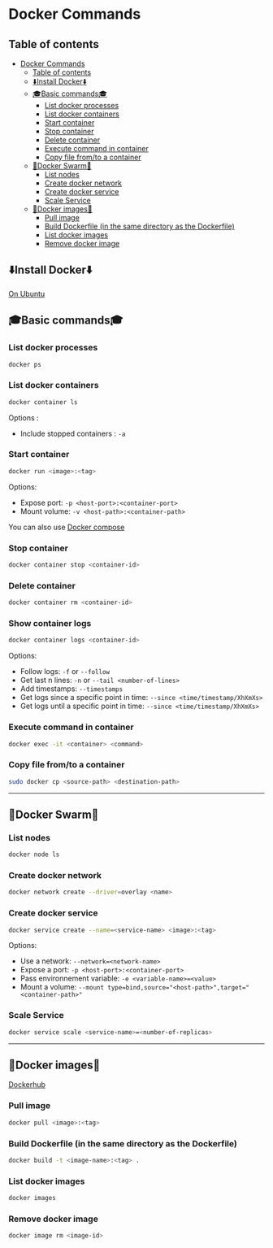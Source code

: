 # Docker Commands

## Table of contents

- [Docker Commands](#docker-commands)
  - [Table of contents](#table-of-contents)
  - [⬇️Install Docker⬇️](#️install-docker️)
  - [🎓Basic commands🎓](#basic-commands)
    - [List docker processes](#list-docker-processes)
    - [List docker containers](#list-docker-containers)
    - [Start container](#start-container)
    - [Stop container](#stop-container)
    - [Delete container](#delete-container)
    - [Execute command in container](#execute-command-in-container)
    - [Copy file from/to a container](#copy-file-fromto-a-container)
  - [🐝Docker Swarm🐝](#docker-swarm)
    - [List nodes](#list-nodes)
    - [Create docker network](#create-docker-network)
    - [Create docker service](#create-docker-service)
    - [Scale Service](#scale-service)
  - [📀Docker images📀](#docker-images)
    - [Pull image](#pull-image)
    - [Build Dockerfile (in the same directory as the Dockerfile)](#build-dockerfile-in-the-same-directory-as-the-dockerfile)
    - [List docker images](#list-docker-images)
    - [Remove docker image](#remove-docker-image)

## ⬇️Install Docker⬇️

[On Ubuntu](https://docs.docker.com/engine/install/ubuntu/ "https://docs.docker.com/engine/install/ubuntu/")

## 🎓Basic commands🎓

### List docker processes

```bash
docker ps
```

### List docker containers

```bash
docker container ls
```

Options :

- Include stopped containers : ``-a``

### Start container

```bash
docker run <image>:<tag>
```

Options:

- Expose port: ``-p <host-port>:<container-port>``
- Mount volume: ``-v <host-path>:<container-path>``

You can also use [Docker compose](Docker_Compose.md#docker-compose)

### Stop container

```bash
docker container stop <container-id>
```

### Delete container

```bash
docker container rm <container-id>
```

### Show container logs

```bash
docker container logs <container-id>
```

Options:

- Follow logs: `-f` or `--follow`
- Get last n lines: `-n` or `--tail <number-of-lines>`
- Add timestamps: `--timestamps`
- Get logs since a specific point in time: `--since <time/timestamp/XhXmXs>`
- Get logs until a specific point in time: `--since <time/timestamp/XhXmXs>`
### Execute command in container

``` bash
docker exec -it <container> <command>
```

### Copy file from/to a container

```bash
sudo docker cp <source-path> <destination-path>
```

---

## 🐝Docker Swarm🐝

### List nodes

```bash
docker node ls
```

### Create docker network

```bash
docker network create --driver=overlay <name>
```

### Create docker service

```bash
docker service create --name=<service-name> <image>:<tag>
```

Options:

- Use a network: ``--network=<network-name>``
- Expose a port: ``-p <host-port>:<container-port>``
- Pass environnement variable: ``-e <variable-name>=<value>``
- Mount a volume: ``--mount type=bind,source="<host-path>",target="<container-path>"``

### Scale Service

```bash
docker service scale <service-name>=<number-of-replicas>
```

---

## 📀Docker images📀

[Dockerhub](https://hub.docker.com/)

### Pull image

```bash
docker pull <image>:<tag>
```

### Build Dockerfile (in the same directory as the Dockerfile)

```bash
docker build -t <image-name>:<tag> .
```

### List docker images

```bash
docker images
```

### Remove docker image

```bash
docker image rm <image-id>
```
